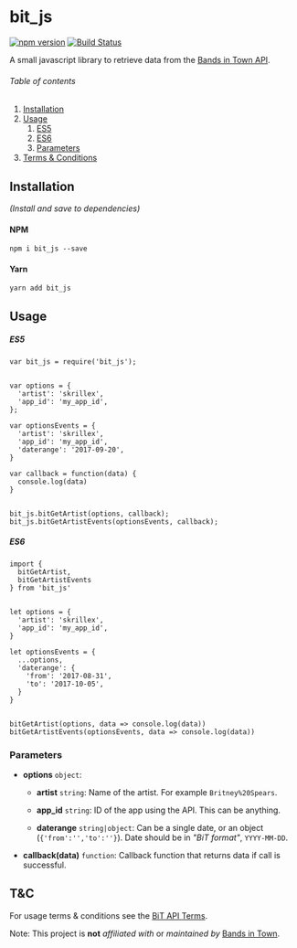 # bit_js

[![npm version](https://badge.fury.io/js/bit_js.svg)](https://badge.fury.io/js/bit_js)
[![Build Status](https://travis-ci.org/breadadams/bit_js.svg?branch=master)](https://travis-ci.org/breadadams/bit_js)

A small javascript library to retrieve data from the [Bands in Town API](http://www.bandsintown.com/api/overview).

###### Table of contents

1. [Installation](#installation)
2. [Usage](#usage)
    1. [ES5](#es5)
    2. [ES6](#es6)
    3. [Parameters](#parameters)
3. [Terms & Conditions](#tc)

## Installation

_(Install and save to dependencies)_

#### NPM
`npm i bit_js --save`

#### Yarn
`yarn add bit_js`


## Usage

##### _ES5_
```
var bit_js = require('bit_js');


var options = {
  'artist': 'skrillex',
  'app_id': 'my_app_id',
};

var optionsEvents = {
  'artist': 'skrillex',
  'app_id': 'my_app_id',
  'daterange': '2017-09-20',
}

var callback = function(data) {
  console.log(data)
}


bit_js.bitGetArtist(options, callback);
bit_js.bitGetArtistEvents(optionsEvents, callback);
```

##### _ES6_
```
import {
  bitGetArtist,
  bitGetArtistEvents
} from 'bit_js'


let options = {
  'artist': 'skrillex',
  'app_id': 'my_app_id',
}

let optionsEvents = {
  ...options,
  'daterange': {
    'from': '2017-08-31',
    'to': '2017-10-05',
  }
}


bitGetArtist(options, data => console.log(data))
bitGetArtistEvents(optionsEvents, data => console.log(data))
```

### Parameters

* **options** `object`:

  - **artist** `string`: Name of the artist. For example `Britney%20Spears`.
  
  - **app_id** `string`:
    ID of the app using the API. This can be anything.

  - **daterange** `string|object`:
      Can be a single date, or an object (`{'from':'','to':''}`). Date should be in _"BiT format"_, `YYYY-MM-DD`.

* **callback(data)** `function`: Callback function that returns data if call is successful.



## T&C

For usage terms & conditions see the [BiT API Terms](http://corp.bandsintown.com/api-terms/).

Note: This project is **not** _affiliated with_ or _maintained by_ [Bands in Town](https://bandsintown.com/).
